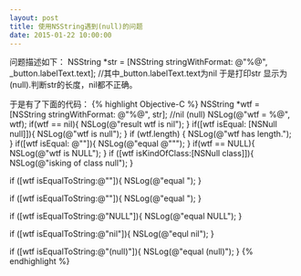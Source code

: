 ```yaml
---
layout: post
title: 使用NSString遇到(null)的问题
date: 2015-01-22 10:00:00
---
```


问题描述如下：
NSString *str = [NSString stringWithFormat: @"%@", _button.labelText.text]; //其中_button.labelText.text为nil
于是打印str 显示为(null).判断str的长度，nil都不正确。

于是有了下面的代码：
{% highlight Objective-C %}
NSString *wtf = [NSString stringWithFormat: @"%@", str]; //nil (null)
NSLog(@"wtf = %@", wtf);
if(wtf == nil){
    NSLog(@"result wtf is nil");
}
if([wtf isEqual: [NSNull null]]){
    NSLog(@"wtf is null");
}
if (wtf.length) {
    NSLog(@"wtf has length.");
}
if([wtf  isEqual: @""]){
    NSLog(@"equal @""");
}
if(wtf == NULL){
    NSLog(@"wtf is NULL");
}
if ([wtf isKindOfClass:[NSNull class]]){
    NSLog(@"isking of class null");
}

if ([wtf isEqualToString:@"<nil>"]){
    NSLog(@"equal <nil>");
}

if ([wtf isEqualToString:@"<null>"]){
    NSLog(@"equal <null>");
}

if ([wtf isEqualToString:@"NULL"]){
    NSLog(@"equal NULL");
}

if ([wtf isEqualToString:@"nil"]){
    NSLog(@"equl nil");
}

if ([wtf isEqualToString:@"(null)"]){
    NSLog(@"equal (null)");
}
{% endhighlight %}